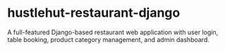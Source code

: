 # hustlehut-restaurant-django
A full-featured Django-based restaurant web application with user login, table booking, product category management, and admin dashboard.
